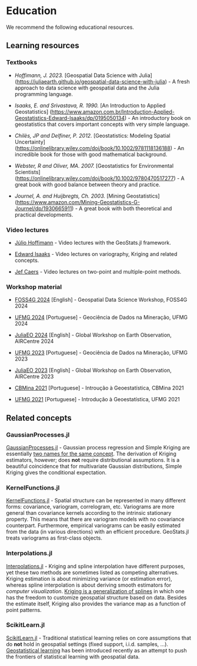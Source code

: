 # Education

We recommend the following educational resources.

## Learning resources

### Textbooks

- *Hoffimann, J. 2023.* [Geospatial Data Science with Julia]
  (https://juliaearth.github.io/geospatial-data-science-with-julia) -
  A fresh approach to data science with geospatial data and the Julia
  programming language.

- *Isaaks, E. and Srivastava, R. 1990.* [An Introduction to Applied Geostatistics]
  (https://www.amazon.com.br/Introduction-Applied-Geostatistics-Edward-Isaaks/dp/0195050134) -
  An introductory book on geostatistics that covers important concepts with very
  simple language.

- *Chilès, JP and Delfiner, P. 2012.* [Geostatistics: Modeling Spatial Uncertainty]
  (https://onlinelibrary.wiley.com/doi/book/10.1002/9781118136188) - An incredible
  book for those with good mathematical background.

- *Webster, R and Oliver, MA. 2007.* [Geostatistics for Environmental Scientists]
  (https://onlinelibrary.wiley.com/doi/book/10.1002/9780470517277) - A great book
  with good balance between theory and practice.

- *Journel, A. and Huijbregts, Ch. 2003.* [Mining Geostatistics]
  (https://www.amazon.com/Mining-Geostatistics-G-Journel/dp/1930665911) - A great
  book with both theoretical and practical developments.

### Video lectures

- [Júlio Hoffimann](https://www.youtube.com/playlist?list=PLsH4hc788Z1f1e61DN3EV9AhDlpbhhanw) -
  Video lectures with the GeoStats.jl framework.

- [Edward Isaaks](https://www.youtube.com/user/sadeddy/videos) -
  Video lectures on variography, Kriging and related concepts.

- [Jef Caers](https://www.youtube.com/playlist?list=PLh35GyCXlQaQ1LNGWr4vCD9AGOGni8yxq) -
  Video lectures on two-point and multiple-point methods.

### Workshop material

- [FOSS4G 2024](https://github.com/Arpeggeo/FOSS4G2024)
  [English] - Geospatial Data Science Workshop, FOSS4G 2024

- [UFMG 2024](https://github.com/Arpeggeo/UFMG2024)
  [Portuguese] - Geociência de Dados na Mineração, UFMG 2024

- [JuliaEO 2024](https://github.com/Arpeggeo/JuliaEO2024)
  [English] - Global Workshop on Earth Observation, AIRCentre 2024

- [UFMG 2023](https://github.com/Arpeggeo/UFMG2023)
  [Portuguese] - Geociência de Dados na Mineração, UFMG 2023

- [JuliaEO 2023](https://github.com/Arpeggeo/JuliaEO2023)
  [English] - Global Workshop on Earth Observation, AIRCentre 2023

- [CBMina 2021](https://github.com/Arpeggeo/CBMina2021)
  [Portuguese] - Introução à Geoestatística, CBMina 2021

- [UFMG 2021](https://github.com/fnaghetini/intro-to-geostats)
  [Portuguese] - Introdução à Geoestatística, UFMG 2021

## Related concepts

### GaussianProcesses.jl

[GaussianProcesses.jl](https://github.com/STOR-i/GaussianProcesses.jl) -
Gaussian process regression and Simple Kriging are essentially
[two names for the same concept](https://en.wikipedia.org/wiki/Kriging).
The derivation of Kriging estimators, however; does **not** require
distributional assumptions. It is a beautiful coincidence that for
multivariate Gaussian distributions, Simple Kriging gives the conditional
expectation.

### KernelFunctions.jl

[KernelFunctions.jl](https://github.com/JuliaGaussianProcesses/KernelFunctions.jl) -
Spatial structure can be represented in many different forms: covariance,
variogram, correlogram, etc. Variograms are more general than covariance
kernels according to the intrinsic stationary property. This means that
there are variogram models with no covariance counterpart. Furthermore,
empirical variograms can be easily estimated from the data (in various
directions) with an efficient procedure. GeoStats.jl treats variograms
as first-class objects.

### Interpolations.jl

[Interpolations.jl](https://github.com/JuliaMath/Interpolations.jl) -
Kriging and spline interpolation have different purposes, yet these two
methods are sometimes listed as competing alternatives. Kriging estimation
is about minimizing variance (or estimation error), whereas spline
interpolation is about deriving smooth estimators for *computer visualization*.
[Kriging is a generalization of splines](https://www.sciencedirect.com/science/article/pii/009830048490030X)
in which one has the freedom to customize geospatial structure based
on data. Besides the estimate itself, Kriging also provides the
variance map as a function of point patterns.

### ScikitLearn.jl

[ScikitLearn.jl](https://github.com/cstjean/ScikitLearn.jl) -
Traditional statistical learning relies on core assumptions that do
**not** hold in geospatial settings (fixed support, i.i.d. samples, ...).
[Geostatistical learning](https://www.frontiersin.org/articles/10.3389/fams.2021.689393/full)
has been introduced recently as an attempt to push the frontiers of
statistical learning with geospatial data.
